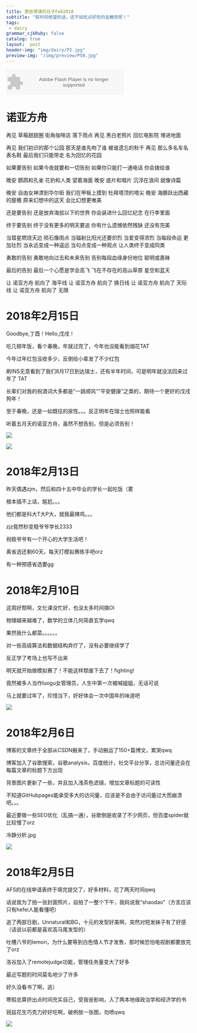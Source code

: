 ```yaml
---
title: 那些停课的日子Feb2018
subtitle: "有时间绝望的话，还不如吃点好吃的去睡觉呢！"
tags: 
 - dairy
grammar_cjkRuby: false
catalog: true
layout:  post
header-img: "img/dairy/P2.jpg"
preview-img: "/img/preview/P50.jpg"
---
```


<embed src="http://www.xiami.com/widget/0_1770665107,_320_70_5695c1_457cb4_1/multiPlayer.swf" type="application/x-shockwave-flash" width="320" height="70" wmode="transparent"></embed>

# 诺亚方舟

再见 草莓甜甜圈 街角咖啡店 落下雨点 
再见 黑白老照片 回忆电影院 埋进地面 

再见 我们初识的那个公园 
那天是谁先吻了谁 被谁遗忘的秋千 
再见 那么多名车名表名鞋 
最后我们只能带走 名为回忆的花园 

如果要告别 如果今夜就要和一切告别 
如果你只能打一通电话 你会拨给谁 

晚安 鹦鹉和孔雀 花豹和人类 望着海面 
晚安 底片和唱片 沉浮在浪间 就像诗篇 

晚安 自由女神漂到华尔街 
我们在甲板上摸到 杜拜塔顶的塔尖 
晚安 海豚跃出西藏的屋檐 
原来幻想中的这天 会比幻想更唯美 

还是要告别 还是放弃海拔以下的世界 
你会装进什么回忆纪念 在行李里面 

终于要告别 终于没有更多的明天要追 
你有什么遗憾依然残缺 还没有完美 

当彗星燃烧天边 陨石像雨点 
当辐射比阳光还要炽烈 
当爱变得浓烈 当每段命运 更加壮烈 
当永远变成一种遥远 当句点变成一种观点 
让人类终于变成同类 

勇敢的告别 勇敢地向过去和未来告别 
告别每段血缘身份地位 聪明或愚昧 

最后的告别 最后一个心愿是学会高飞 
飞在不存在的高山草原 星空和蓝天 

让 诺亚方舟 航向了 海平线 
让 诺亚方舟 航向了 换日线 
让 诺亚方舟 航向了 天际线 
让 诺亚方舟 航向了 无限 

# 2018年2月15日

Goodbye,丁酉！Hello,戊戌！

吃几顿年饭，看个春晚，年就过完了，今年也没能看到烟花TAT

今年过年红包没收多少，反倒给小辈发了不少红包

刷INS无意看到了我们8月17日到达瑞士，还有半年时间，可是明年就没法回来过年了 TAT

长辈们对我的祝酒词大多都是“一路顺风”“平安健康”之类的，期待一个更好的戊戌狗年！

至于春晚，还是一如既往的尿性。。。反正明年在瑞士也照样能看

听着五月天的诺亚方舟，虽然不想告别，但是必须告别！

![](https://s1.ax1x.com/2018/02/16/9Yq2jJ.jpg)

![](https://s1.ax1x.com/2018/02/16/9YqWu9.jpg)

# 2018年2月13日

昨天偶遇zjm，然后和四十五中毕业的学长一起吃饭（雾

根本插不上话，尴尬。。。

他们都是科大T大P大，就我最辣鸡。。。

zjz竟然秒变稳爷爷学长2333

祝稳爷爷有一个开心的大学生活吧！

离省选还剩60天，每天打模拟赛练手吧orz

有一种预感省选要gg

# 2018年2月10日

这周好颓啊，文化课没忙好，也没太多时间搞OI

物理越来越难了，数学的立体几何简直玄学qwq

果然我什么都菜。。。。。。

对一些高级算法和数据结构弃疗了，没有必要继续学了

反正学了考场上也写不出来

明天就开始做模拟赛了！不能这样颓废下去了！fighting!

竟然被多人当作luogu女管理员，人生中第一次被喊姐姐，无话可说

马上就要过年了，珍惜当下，好好体会一次中国年的味道吧

![](https://s1.ax1x.com/2018/02/10/9G1ih6.jpg)

# 2018年2月6日

博客的文章终于全部从CSDN搬来了，手动搬运了150+篇博文，累哭qwq

博客加入了谷歌搜索，谷歌analysis，百度统计，社交平台分享，总访问量还会在每篇文章的标题下方出现

背景图片更新了一些，并且加入浅茶色滤镜，增加文章标题的可读性

不知道GitHubpages能承受多大的访问量，应该是不会由于访问量过大而崩溃吧。。。

最近要做一些SEO优化（乱搞一通），谷歌倒是收录了不少网页，但百度spider就比较慢了orz

冷静分析.jpg

![](https://s1.ax1x.com/2018/02/06/9l9W01.png)


# 2018年2月5日

AFS的在线申请表终于填完提交了，好多材料，花了两天时间qwq

话说我为了拍一张封面照片，自拍了一整个下午，我妈说我“shaodao”（方言应该只有hefei人能看懂吧）

追了两部日剧，Unnatural和BG，十元的发型好美啊，突然对短发妹子有了好感（话说以前都是喜欢高马尾发型的）

吐槽八爷的lemon，为什么要等到白色情人节才发售，那时候恐怕电视剧都要放完了orz

洛谷加入了remotejudge功能，管理任务量变大了好多

最近写题的时间莫名地少了许多

好久没看书了啊，逃）

寒假总算挤出点时间充实自己，受我爸影响，入了两本地缘政治学和经济学的书

锐兹花生巧克力好好吃啊，破例放一张图，勿喷qwq

![](https://s1.ax1x.com/2018/02/05/9Kwk40.jpg)
